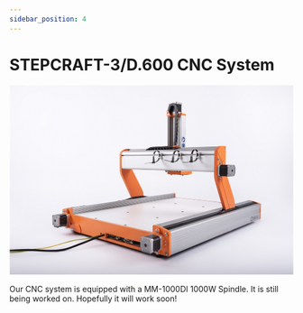 ```yaml
---
sidebar_position: 4
---
```


# STEPCRAFT-3/D.600 CNC System

![Stepcraft D.600](./assets/3dp/stepcraftd600.jpg)

Our CNC system is equipped with a MM-1000DI 1000W Spindle. It is still being worked on. Hopefully it will work soon!